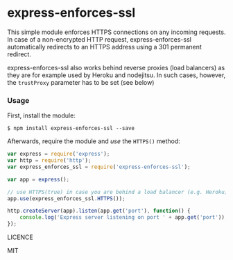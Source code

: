 express-enforces-ssl
==============

This simple module enforces HTTPS connections on any incoming requests. In case of a non-encrypted HTTP request, express-enforces-ssl automatically redirects to an HTTPS address using a 301 permanent redirect.

express-enforces-ssl also works behind reverse proxies (load balancers) as they are for example used by Heroku and nodejitsu. In such cases, however, the `trustProxy` parameter has to be set (see below)

### Usage

First, install the module:

```
$ npm install express-enforces-ssl --save
```

Afterwards, require the module and *use* the `HTTPS()` method:
```javascript
var express = require('express');
var http = require('http');
var express_enforces_ssl = require('express-enforces-ssl');

var app = express();

// use HTTPS(true) in case you are behind a load balancer (e.g. Heroku)
app.use(express_enforces_ssl.HTTPS());

http.createServer(app).listen(app.get('port'), function() {
	console.log('Express server listening on port ' + app.get('port'));
});
```

LICENCE

MIT
